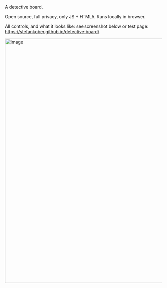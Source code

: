A detective board.

Open source, full privacy, only JS + HTML5. Runs locally in browser.

All controls, and what it looks like: see screenshot below or test page: https://stefankober.github.io/detective-board/

<img width="1636" height="782" alt="image" src="https://github.com/user-attachments/assets/8349ca29-f661-45e0-b22c-dd2dcad064a2" />

